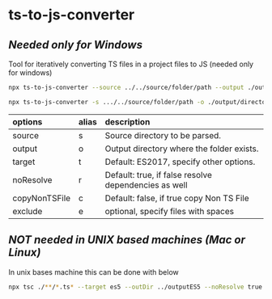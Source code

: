# ts-to-js-converter

## _Needed only for Windows_

Tool for iteratively converting TS files in a project files to JS (needed only for windows)

```sh
npx ts-to-js-converter --source ../../source/folder/path --output ./output/directory --target ES2017 --exclude node_modules .git .gitattributes .DS_Store android ios

npx ts-to-js-converter -s .../../source/folder/path -o ./output/directory -t ES2017 -e node_modules .git .gitattributes .DS_Store android ios
```

| options       | alias | description                                          |
| :------------ | :---- | :--------------------------------------------------- |
| source        | s     | Source directory to be parsed.                       |
| output        | o     | Output directory where the folder exists.            |
| target        | t     | Default: ES2017, specify other options.              |
| noResolve     | r     | Default: true, if false resolve dependencies as well |
| copyNonTSFile | c     | Default: false, if true copy Non TS File             |
| exclude       | e     | optional, specify files with spaces                  |

## _NOT needed in UNIX based machines (Mac or Linux)_

In unix bases machine this can be done with below

```sh
npx tsc ./**/*.ts* --target es5 --outDir ../outputES5 --noResolve true --jsx preserve
```
